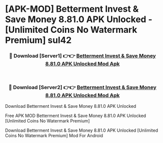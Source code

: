 # [APK-MOD] Betterment Invest & Save Money 8.81.0 APK Unlocked - [Unlimited Coins No Watermark Premium] sul42



<div align="center">
<h3>🔴 Download [Server1] 👉👉 <a href="https://momento.my/?title=Betterment_Invest_&_Save_Money_8.81.0_APK_Unlocked">Betterment Invest & Save Money 8.81.0 APK Unlocked Mod Apk</a></h3><br>

<h3>🔴 Download [Server2] 👉👉 <a href="https://momento.my/?title=Betterment_Invest_&_Save_Money_8.81.0_APK_Unlocked">Betterment Invest & Save Money 8.81.0 APK Unlocked Mod Apk</a></h3>
</div>



Download Betterment Invest & Save Money 8.81.0 APK Unlocked 

Free APK MOD Betterment Invest & Save Money 8.81.0 APK Unlocked [Unlimited Coins No Watermark Premium]

Download Betterment Invest & Save Money 8.81.0 APK Unlocked [Unlimited Coins No Watermark Premium] Mod For Android
